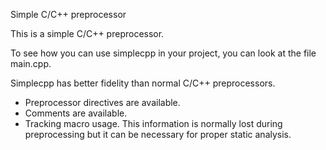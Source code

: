 Simple C/C++ preprocessor

This is a simple C/C++ preprocessor.

To see how you can use simplecpp in your project, you can look at the file main.cpp.

Simplecpp has better fidelity than normal C/C++ preprocessors.
 * Preprocessor directives are available.
 * Comments are available.
 * Tracking macro usage.
This information is normally lost during preprocessing but it can be necessary for proper static analysis.

